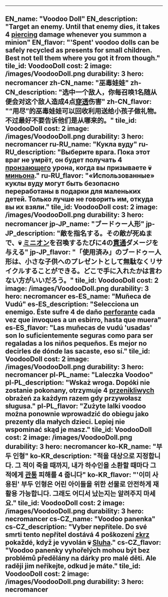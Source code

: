 ---

EN_name: "Voodoo Doll"
EN_description: "Target an enemy. Until that enemy dies, it takes 4 <u>piercing</u> damage whenever you summon a minion"
EN_flavor: "'Spent' voodoo dolls can be safely recycled as presents for small children. Best not tell them where you got it from though."
tile_id: VoodooDoll
cost: 2
image: /images/VoodooDoll.png
durability: 3
hero: necromancer
zh-CN_name: "巫毒娃娃"
zh-CN_description: "选中一个敌人，你每召唤1名随从便会对这个敌人造成4点<u>穿透</u>伤害"
zh-CN_flavor: "“用尽”的巫毒娃娃可以回收利用送给小孩子做礼物。不过最好不要告诉他们是从哪来的。"
tile_id: VoodooDoll
cost: 2
image: /images/VoodooDoll.png
durability: 3
hero: necromancer
ru-RU_name: "Кукла вуду"
ru-RU_description: "Выберите врага. Пока этот враг не умрёт, он будет получать 4 <u>пронзающего</u> урона, когда вы призываете 💀 <u>миньона</u>."
ru-RU_flavor: "«Использованные» куклы вуду могут быть безопасно переработаны в подарки для маленьких детей. Только лучше не говорить им, откуда вы их взяли."
tile_id: VoodooDoll
cost: 2
image: /images/VoodooDoll.png
durability: 3
hero: necromancer
jp-JP_name: "ブードゥー人形"
jp-JP_description: "敵を指名する。その敵が死ぬまで、💀 <u>ミニオン</u>を召喚するたびに4の<u>貫通</u>ダメージを与える"
jp-JP_flavor: "「使用済み」のブードゥー人形は、小さな子供へのプレゼントとして無駄なくリサイクルすることができる。どこで手に入れたかは言わない方がいいだろう。"
tile_id: VoodooDoll
cost: 2
image: /images/VoodooDoll.png
durability: 3
hero: necromancer
es-ES_name: "Muñeca de Vudú"
es-ES_description: "Selecciona un enemigo. Éste sufre 4 de daño <u>perforante</u> cada vez que invoques a un esbirro, hasta que muera"
es-ES_flavor: "Las muñecas de vudú 'usadas' son lo suficientemente seguras como para ser regaladas a los niños pequeños. Es mejor no decirles de dónde las sacaste, eso sí."
tile_id: VoodooDoll
cost: 2
image: /images/VoodooDoll.png
durability: 3
hero: necromancer
pl-PL_name: "Laleczka Voodoo"
pl-PL_description: "Wskaż wroga. Dopóki nie zostanie pokonany, otrzymuje 4 <u>przenikliwych</u> obrażeń za każdym razem gdy przywołasz sługusa."
pl-PL_flavor: "Zużyte lalki voodoo można ponownie wprowadzić do obiegu jako prezenty dla małych dzieci. Lepiej nie wspominać skąd je masz."
tile_id: VoodooDoll
cost: 2
image: /images/VoodooDoll.png
durability: 3
hero: necromancer
ko-KR_name: "부두 인형"
ko-KR_description: "적을 대상으로 지정합니다. 그 적이 죽을 때까지, 내가 하수인을 소환할 때마다 그 적에게 <u>관통</u> 피해를 4 줍니다"
ko-KR_flavor: "'이미 사용된' 부두 인형은 어린 아이들을 위한 선물로 안전하게 재활용 가능합니다. 그래도 어디서 났는지는 알려주지 마세요."
tile_id: VoodooDoll
cost: 2
image: /images/VoodooDoll.png
durability: 3
hero: necromancer
cs-CZ_name: "Voodoo panenka"
cs-CZ_description: "Vyber nepřítele. Do své smrti tento nepřítel dostává 4 poškození <u>zkrz</u> pokaždé, když je vyvolán 💀 <u>Sluha</u>."
cs-CZ_flavor: "Voodoo panenky vyhořelých mohou být bez problémů předělány na dárky pro malé děti. Ale raději jim neříkejte, odkud je máte."
tile_id: VoodooDoll
cost: 2
image: /images/VoodooDoll.png
durability: 3
hero: necromancer
---